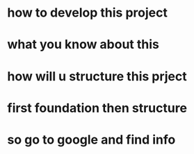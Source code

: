 # how to develop this project

# what you know about this 

# how will u structure this prject

# first foundation then structure

# so go to google and find info

# 